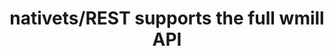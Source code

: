 ---
slug: nativets-wmill-library
version: v1.327.0
title: nativets/REST supports the full wmill API
tags: ['Script editor']
image: ./rest_wmill.png
description: Rest scripts are in fact TypeScript fetches. They support all the normal signatures of normal TypeScript but only stdlib JavaScript and the fetch operations. Imports are not allowed. But now the full wmill API is supported.
features:
  [
    'wmill API is now supported by nativets/REST scripts with `import * as wmill from "./windmill.ts"`'
  ]
docs: /docs/getting_started/scripts_quickstart/rest_graphql
---